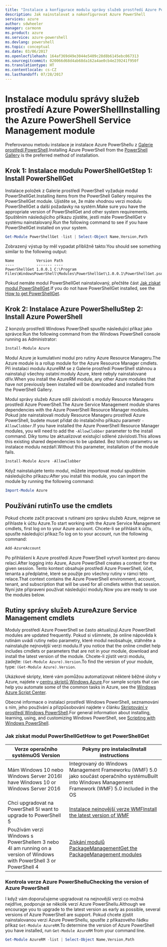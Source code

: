 ```yaml
---
title: "Instalace a konfigurace modulu správy služeb prostředí Azure PowerShell | Dokumentace Microsoftu"
description: Jak nainstalovat a nakonfigurovat Azure PowerShell
services: azure
author: sdwheeler
manager: carmonm
ms.product: azure
ms.service: azure-powershell
ms.devlang: powershell
ms.topic: conceptual
ms.date: 03/06/2017
ms.openlocfilehash: 164af369d49e3044e5409c28d8b6145ebc067313
ms.sourcegitcommit: 020066d68d4ab68da162a4ae0cb4e239241f950f
ms.translationtype: HT
ms.contentlocale: cs-CZ
ms.lasthandoff: 07/28/2017
---
```

# <a name="installing-the-azure-powershell-service-management-module"></a><span data-ttu-id="47f29-103">Instalace modulu správy služeb prostředí Azure PowerShell</span><span class="sxs-lookup"><span data-stu-id="47f29-103">Installing the Azure PowerShell Service Management module</span></span>

<span data-ttu-id="47f29-104">Preferovanou metodu instalace je instalace Azure PowerShellu z [Galerie prostředí PowerShell](https://www.powershellgallery.com/).</span><span class="sxs-lookup"><span data-stu-id="47f29-104">Installing Azure PowerShell from the [PowerShell Gallery](https://www.powershellgallery.com/) is the preferred method of installation.</span></span>

## <a name="step-1-install-powershellget"></a><span data-ttu-id="47f29-105">Krok 1: Instalace modulu PowerShellGet</span><span class="sxs-lookup"><span data-stu-id="47f29-105">Step 1: Install PowerShellGet</span></span>

<span data-ttu-id="47f29-106">Instalace položek z Galerie prostředí PowerShell vyžaduje modul PowerShellGet.</span><span class="sxs-lookup"><span data-stu-id="47f29-106">Installing items from the PowerShell Gallery requires the PowerShellGet module.</span></span> <span data-ttu-id="47f29-107">Ujistěte se, že máte vhodnou verzi modulu PowerShellGet a další požadavky na systém.</span><span class="sxs-lookup"><span data-stu-id="47f29-107">Make sure you have the appropriate version of PowerShellGet and other system requirements.</span></span> <span data-ttu-id="47f29-108">Spuštěním následujícího příkazu zjistěte, jestli máte PowerShellGet v systému nainstalovaný.</span><span class="sxs-lookup"><span data-stu-id="47f29-108">Run the following command to see if you have PowerShellGet installed on your system.</span></span>

```powershell
Get-Module PowerShellGet -list | Select-Object Name,Version,Path
```

<span data-ttu-id="47f29-109">Zobrazený výstup by měl vypadat přibližně takto:</span><span class="sxs-lookup"><span data-stu-id="47f29-109">You should see something similar to the following output:</span></span>

```
Name          Version Path
----          ------- ----
PowerShellGet 1.0.0.1 C:\Program Files\WindowsPowerShell\Modules\PowerShellGet\1.0.0.1\PowerShellGet.psd1
```

<span data-ttu-id="47f29-110">Pokud nemáte modul PowerShellGet nainstalovaný, přečtěte část [Jak získat modul PowerShellGet](#how-to-get-powershellget).</span><span class="sxs-lookup"><span data-stu-id="47f29-110">If you do not have PowerShellGet installed, see the [How to get PowerShellGet](#how-to-get-powershellget).</span></span>

## <a name="step-2-install-azure-powershell"></a><span data-ttu-id="47f29-111">Krok 2: Instalace Azure PowerShellu</span><span class="sxs-lookup"><span data-stu-id="47f29-111">Step 2: Install Azure PowerShell</span></span>

<span data-ttu-id="47f29-112">Z konzoly prostředí Windows PowerShell spusťte následující příkaz jako správce:</span><span class="sxs-lookup"><span data-stu-id="47f29-112">Run the following command from the Windows PowerShell console running as Administrator:</span></span>

```powershell
Install-Module Azure
```

<span data-ttu-id="47f29-113">Modul Azure je kumulativní modul pro rutiny Azure Resource Manageru.</span><span class="sxs-lookup"><span data-stu-id="47f29-113">The Azure module is a rollup module for the Azure Resource Manager cmdlets.</span></span> <span data-ttu-id="47f29-114">Při instalaci modulu AzureRM se z Galerie prostředí PowerShell stáhnou a nainstalují všechny ostatní moduly Azure, které nebyly nainstalované dřív.</span><span class="sxs-lookup"><span data-stu-id="47f29-114">When you install the AzureRM module, any other Azure modules that have not previously been installed will be downloaded and installed from the PowerShell Gallery.</span></span>

<span data-ttu-id="47f29-115">Modul správy služeb Azure sdílí závislosti s moduly Resource Manageru prostředí Azure PowerShell.</span><span class="sxs-lookup"><span data-stu-id="47f29-115">The Azure Service Management module shares dependencies with the Azure PowerShell Resource Manager modules.</span></span> <span data-ttu-id="47f29-116">Pokud jste nainstalovali moduly Resource Manageru prostředí Azure PowerShell, budete muset přidat do instalačního příkazu parametr `-AllowClobber`.</span><span class="sxs-lookup"><span data-stu-id="47f29-116">If you have installed the Azure PowerShell Resource Manager modules, you will need to add the `-AllowClobber` parameter to the install command.</span></span> <span data-ttu-id="47f29-117">Díky tomu lze aktualizovat existující sdílené závislosti.</span><span class="sxs-lookup"><span data-stu-id="47f29-117">This allows this existing shared dependencies to be updated.</span></span> <span data-ttu-id="47f29-118">Bez tohoto parametru se instalace modulu nezdaří.</span><span class="sxs-lookup"><span data-stu-id="47f29-118">Without this parameter, installation of the module fails.</span></span>

```powershell
Install-Module Azure -AllowClobber
```

<span data-ttu-id="47f29-119">Když nainstalujete tento modul, můžete importovat modul spuštěním následujícího příkazu:</span><span class="sxs-lookup"><span data-stu-id="47f29-119">After you install this module, you can import the module by running the following command:</span></span>

```powershell
Import-Module Azure
```

## <a name="to-use-the-cmdlets"></a><span data-ttu-id="47f29-120">Používání rutin</span><span class="sxs-lookup"><span data-stu-id="47f29-120">To use the cmdlets</span></span>

<span data-ttu-id="47f29-121">Pokud chcete začít pracovat s rutinami pro správu služeb Azure, nejprve se přihlaste k účtu Azure.</span><span class="sxs-lookup"><span data-stu-id="47f29-121">To start working with the Azure Service Management cmdlets, first log on to your Azure account.</span></span> <span data-ttu-id="47f29-122">Chcete-li se přihlásit k účtu, spusťte následující příkaz:</span><span class="sxs-lookup"><span data-stu-id="47f29-122">To log on to your account, run the following command:</span></span>

```powershell
Add-AzureAccount
```

<span data-ttu-id="47f29-123">Po přihlášení k Azure prostředí Azure PowerShell vytvoří kontext pro danou relaci.</span><span class="sxs-lookup"><span data-stu-id="47f29-123">After logging into Azure, Azure PowerShell creates a context for the given session.</span></span> <span data-ttu-id="47f29-124">Tento kontext obsahuje prostředí Azure PowerShell, účet, tenanta a předplatné, které se použije pro všechny rutiny v rámci této relace.</span><span class="sxs-lookup"><span data-stu-id="47f29-124">That context contains the Azure PowerShell environment, account, tenant, and subscription that will be used for all cmdlets within that session.</span></span> <span data-ttu-id="47f29-125">Nyní jste připraveni používat následující moduly.</span><span class="sxs-lookup"><span data-stu-id="47f29-125">Now you are ready to use the modules below.</span></span>

## <a name="azure-service-management-cmdlets"></a><span data-ttu-id="47f29-126">Rutiny správy služeb Azure</span><span class="sxs-lookup"><span data-stu-id="47f29-126">Azure Service Management cmdlets</span></span>

<span data-ttu-id="47f29-127">Moduly prostředí Azure PowerShell se často aktualizují.</span><span class="sxs-lookup"><span data-stu-id="47f29-127">Azure PowerShell modules are updated frequently.</span></span> <span data-ttu-id="47f29-128">Pokud si všimnete, že online nápověda k rutinám uvádí rutiny nebo parametry, které modul neobsahuje, stáhněte a nainstalujte nejnovější verzi modulu.</span><span class="sxs-lookup"><span data-stu-id="47f29-128">If you notice that the online cmdlet help includes cmdlets or parameters that are not in your module, download and install the latest version of the module.</span></span> <span data-ttu-id="47f29-129">Chcete-li zjistit verzi modulu, zadejte: `(Get-Module Azure).Version`.</span><span class="sxs-lookup"><span data-stu-id="47f29-129">To find the version of your module, type: `(Get-Module Azure).Version`.</span></span>

<span data-ttu-id="47f29-130">Ukázkové skripty, které vám pomůžou automatizovat některé běžné úlohy v Azure, najdete v [centru skriptů Windows Azure](http://www.windowsazure.com/documentation/scripts/).</span><span class="sxs-lookup"><span data-stu-id="47f29-130">For sample scripts that can help you automate some of the common tasks in Azure, see the [Windows Azure Script Center](http://www.windowsazure.com/documentation/scripts/).</span></span>

<span data-ttu-id="47f29-131">Obecné informace o instalaci prostředí Windows PowerShell, seznamování s ním, jeho používání a přizpůsobování najdete v článku [Skriptování v prostředí Windows PowerShell](http://go.microsoft.com/fwlink/p/?linkid=320210).</span><span class="sxs-lookup"><span data-stu-id="47f29-131">For general information about installing, learning, using, and customizing Windows PowerShell, see [Scripting with Windows PowerShell](http://go.microsoft.com/fwlink/p/?linkid=320210).</span></span>

### <a name="how-to-get-powershellget"></a><span data-ttu-id="47f29-132">Jak získat modul PowerShellGet</span><span class="sxs-lookup"><span data-stu-id="47f29-132">How to get PowerShellGet</span></span>

|<span data-ttu-id="47f29-133">Verze operačního systému</span><span class="sxs-lookup"><span data-stu-id="47f29-133">OS Version</span></span>|<span data-ttu-id="47f29-134">Pokyny pro instalaci</span><span class="sxs-lookup"><span data-stu-id="47f29-134">Install instructions</span></span>|
|---|---|
|<span data-ttu-id="47f29-135">Mám Windows 10 nebo Windows Server 2016</span><span class="sxs-lookup"><span data-stu-id="47f29-135">I have Windows 10 or Windows Server 2016</span></span>|<span data-ttu-id="47f29-136">Integrovaný do Windows Management Frameworku (WMF) 5.0 jako součást operačního systému</span><span class="sxs-lookup"><span data-stu-id="47f29-136">Built into Windows Management Framework (WMF) 5.0 included in the OS</span></span>|
|<span data-ttu-id="47f29-137">Chci upgradovat na PowerShell 5</span><span class="sxs-lookup"><span data-stu-id="47f29-137">I want to upgrade to PowerShell 5</span></span>|[<span data-ttu-id="47f29-138">Instalace nejnovější verze WMF</span><span class="sxs-lookup"><span data-stu-id="47f29-138">Install the latest version of WMF</span></span>](https://www.microsoft.com/en-us/download/details.aspx?id=54616)|
|<span data-ttu-id="47f29-139">Používám verzi Windows s PowerShellem 3 nebo 4</span><span class="sxs-lookup"><span data-stu-id="47f29-139">I am running on a version of Windows with PowerShell 3 or PowerShell 4</span></span>|[<span data-ttu-id="47f29-140">Získání modulů PackageManagement</span><span class="sxs-lookup"><span data-stu-id="47f29-140">Get the PackageManagement modules</span></span>](http://go.microsoft.com/fwlink/?LinkID=746217)|

<a id="helpmechoose"></a>
### <a name="checking-the-version-of-azure-powershell"></a><span data-ttu-id="47f29-141">Kontrola verze Azure PowerShellu</span><span class="sxs-lookup"><span data-stu-id="47f29-141">Checking the version of Azure PowerShell</span></span>

<span data-ttu-id="47f29-142">I když vám doporučujeme upgradovat na nejnovější verzi co možná nejdříve, podporuje se několik verzí Azure PowerShellu.</span><span class="sxs-lookup"><span data-stu-id="47f29-142">Although we encourage you to upgrade to the latest version as early as possible, several versions of Azure PowerShell are support.</span></span> <span data-ttu-id="47f29-143">Pokud chcete zjistit nainstalovanou verzi Azure PowerShellu, spusťte z příkazového řádku příkaz `Get-Module AzureRM`.</span><span class="sxs-lookup"><span data-stu-id="47f29-143">To determine the version of Azure PowerShell you have installed, run `Get-Module AzureRM` from your command line.</span></span>

```powershell
Get-Module AzureRM -list | Select-Object Name,Version,Path
```
